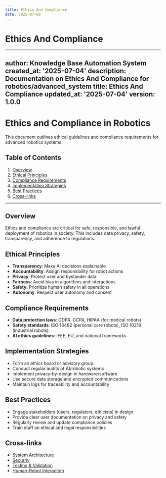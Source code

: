```yaml
---
title: Ethics And Compliance
date: 2025-07-08
---
```


# Ethics And Compliance

---
author: Knowledge Base Automation System
created_at: '2025-07-04'
description: Documentation on Ethics And Compliance for robotics/advanced_system
title: Ethics And Compliance
updated_at: '2025-07-04'
version: 1.0.0
---

# Ethics and Compliance in Robotics

This document outlines ethical guidelines and compliance requirements for advanced robotics systems.

## Table of Contents
1. [Overview](#overview)
2. [Ethical Principles](#ethical-principles)
3. [Compliance Requirements](#compliance-requirements)
4. [Implementation Strategies](#implementation-strategies)
5. [Best Practices](#best-practices)
6. [Cross-links](#cross-links)

---

## Overview

Ethics and compliance are critical for safe, responsible, and lawful deployment of robotics in society. This includes data privacy, safety, transparency, and adherence to regulations.

## Ethical Principles
- **Transparency**: Make AI decisions explainable
- **Accountability**: Assign responsibility for robot actions
- **Privacy**: Protect user and bystander data
- **Fairness**: Avoid bias in algorithms and interactions
- **Safety**: Prioritize human safety in all operations
- **Autonomy**: Respect user autonomy and consent

## Compliance Requirements
- **Data protection laws**: GDPR, CCPA, HIPAA (for medical robots)
- **Safety standards**: ISO 13482 (personal care robots), ISO 10218 (industrial robots)
- **AI ethics guidelines**: IEEE, EU, and national frameworks

## Implementation Strategies
- Form an ethics board or advisory group
- Conduct regular audits of AI/robotic systems
- Implement privacy-by-design in hardware/software
- Use secure data storage and encrypted communications
- Maintain logs for traceability and accountability

## Best Practices
- Engage stakeholders (users, regulators, ethicists) in design
- Provide clear user documentation on privacy and safety
- Regularly review and update compliance policies
- Train staff on ethical and legal responsibilities

## Cross-links
- [System Architecture](./architecture.md)
- [Security](./security/README.md)
- [Testing & Validation](./testing.md)
- [Human-Robot Interaction](./human_robot_interaction.md)
